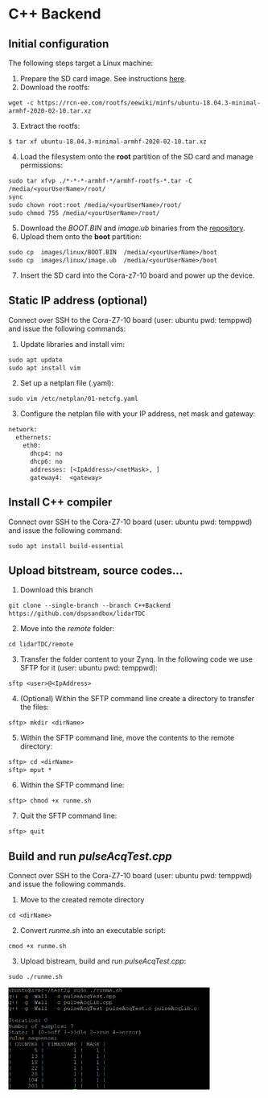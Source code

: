 # C++ Backend
## Initial configuration 
The following steps target a Linux machine: 

1. Prepare the SD card image. See instructions [here](https://xilinx-wiki.atlassian.net/wiki/spaces/A/pages/18842385/How+to+format+SD+card+for+SD+boot). 
2. Download the rootfs:
```
wget -c https://rcn-ee.com/rootfs/eewiki/minfs/ubuntu-18.04.3-minimal-armhf-2020-02-10.tar.xz 
```
3. Extract the rootfs:
```
$ tar xf ubuntu-18.04.3-minimal-armhf-2020-02-10.tar.xz 
```
4. Load the filesystem onto the **root** partition of the SD card and manage permissions:
```
sudo tar xfvp ./*-*-*-armhf-*/armhf-rootfs-*.tar -C /media/<yourUserName>/root/
sync
sudo chown root:root /media/<yourUserName>/root/
sudo chmod 755 /media/<yourUserName>/root/ 
```
5. Download the *BOOT.BIN* and *image.ub* binaries from the [repository](https://github.com/dspsandbox/ZynqUbuntu/tree/master/Cora-Z7-10/PetaLinux/images/linux).
6. Upload them onto the **boot** partition:
```
sudo cp  images/linux/BOOT.BIN  /media/<yourUserName>/boot
sudo cp  images/linux/image.ub  /media/<yourUserName>/boot 
```
7. Insert the SD card into the Cora-z7-10 board and power up the device.

## Static IP address (optional)
Connect over SSH to the Cora-Z7-10 board (user: ubuntu pwd: temppwd) and issue the following commands:
1. Update libraries and install vim:
```
sudo apt update
sudo apt install vim
```
2. Set up a netplan file (.yaml):
```
sudo vim /etc/netplan/01-netcfg.yaml
```
3. Configure the netplan file with your IP address, net mask and gateway:
```
network:
  ethernets:
    eth0:
      dhcp4: no
      dhcp6: no
      addresses: [<IpAddress>/<netMask>, ]
      gateway4:  <gateway>
```
## Install C++ compiler 
Connect over SSH to the Cora-Z7-10 board (user: ubuntu pwd: temppwd) and issue the following command:
```
sudo apt install build-essential
```

## Upload bitstream, source codes...
1. Download this branch
```
git clone --single-branch --branch C++Backend https://github.com/dspsandbox/lidarTDC
```
2. Move into the *remote* folder:
```
cd lidarTDC/remote
```
3. Transfer the folder content to your Zynq. In the following code we use SFTP for it (user: ubuntu pwd: temppwd):
```
sftp <user>@<IpAddress>
```
4. (Optional) Within the SFTP command line create a directory to transfer the files:
```
sftp> mkdir <dirName>
```
5. Within the SFTP command line, move the contents to the remote directory:
```
sftp> cd <dirName>
sftp> mput *
```
6. Within the SFTP command line: 
```
sftp> chmod +x runme.sh
```
7. Quit the SFTP command line:
```
sftp> quit
```

## Build and run *pulseAcqTest.cpp* 
Connect over SSH to the Cora-Z7-10 board (user: ubuntu pwd: temppwd) and issue the following commands.
1. Move to the created remote directory
```
cd <dirName>
```
2. Convert *runme.sh* into an executable script:
```
cmod +x runme.sh
```
3. Upload bistream, build and run *pulseAcqTest.cpp*:
```
sudo ./runme.sh
```
<img src="doc/pulseAcqTest.png" width="400">
